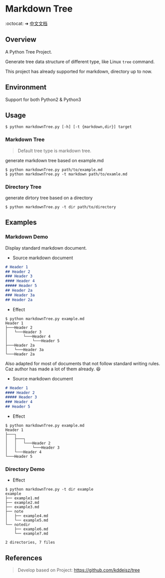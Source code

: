 # Markdown Tree

:octocat: ➜  [中文文档](./README_CN.md)

## Overview

A Python Tree Project.

Generate tree data structure of different type, like Linux `tree` command.

This project has already supported for markdown, directory up to now. 

## Environment

Support for both Python2 & Python3

## Usage

```shell
$ python markdownTree.py [-h] [-t {markdown,dir}] target
```

### Markdown Tree

> Default tree type is markdown tree.

generate markdown tree based on example.md

```shell
$ python markdownTree.py path/to/example.md
$ python markdownTree.py -t markdown path/to/examle.md
```

### Directory Tree

generate dirtory tree based on a directory

```shell
$ python markdownTree.py -t dir path/to/directory
```

## Examples

### Markdown Demo

Display standard markdown document.

- Source markdown document

```markdown
# Header 1
## Header 2
### Header 3
#### Header 4
##### Header 5
## Header 2a
### Header 3a
## Header 2a
```

- Effect

```shell
$ python markdownTree.py example.md
Header 1
├───Header 2
│   └───Header 3
│       └───Header 4
│           └───Header 5
├───Header 2a
│   └───Header 3a
└───Header 2a
```

Also adapted for most of documents that not follow standard writing rules. Caz author has made a lot of them already.​ :laughing:

- Source markdown document

```markdown
# Header 1
#### Header 2
##### Header 3
### Header 4
## Header 5
```

- Effect

```shell
$ python markdownTree.py example.md
Header 1
├───┐
│   ├───┐
│   │   └───Header 2
│   │       └───Header 3
│   └───Header 4
└───Header 5
```

### Directory Demo

- Effect

```shell
$ python markdownTree.py -t dir example
example
├── example1.md
├── example2.md
├── example3.md
├── note
│   ├── example4.md
│   └── example5.md
└── notedir
    ├── example6.md
    └── example7.md

2 directories, 7 files
```



## References

> Develop based on Project: https://github.com/kddeisz/tree